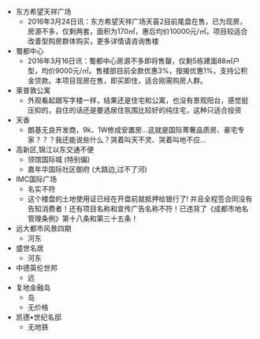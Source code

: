  - 东方希望天祥广场
    - 2016年3月24日讯：东方希望天祥广场天荟2目前尾盘在售，已为现房，房源不多，仅剩两套，面积为170㎡，惠后均价10000元/㎡。项目较适合改善型购房群体购买，更多详情请咨询售楼
 - 蜀都中心
    - 2016年3月16日讯：蜀都中心房源不多即将售罄，仅剩5栋建面88㎡户型，均价9000元/㎡。售楼部目前全款优惠3%，按揭优惠1%，支持公积金贷款。本项目现房在售，即买即住，适合刚需购房人群。
 - 莱普敦公寓 
    - 外观看起跟写字楼一样，结果还是住宅和公寓，也没有景观阳台，感觉挺压抑的，自住的话还是要选居住氛围比较好的纯住宅，这种只适合投资
 - 天香
    - 朗基无良开发商，9k、1W修成安置房...这就是国际菁奢品质房、豪宅专家？？？我还能说些什么？哭着叫天不灵、哭着叫地不应...
 - 高新区,锦江以东交通不便
    - 领馆国际城 (特别偏)
    - 嘉年华国际社区御府 (大路边,过不了河)
 - IMC国际广场
    - 名实不符
    - 这个楼盘的土地使用证已经在开盘前就抵押给银行了! 并且全程签合同没有告知消费者！还有项目名称和宣传广告名称不符！已违背了《成都市地名管理条例》第十八条和第三十五条！
 - 远大都市风景四期
    - 河东
 - 盛世名居
    - 河东
 - 中德英伦世邦
    - 远
 - 复地金融岛
    - 岛
    - 无价格
 - 凯德•世纪名邸
    - 无地铁
